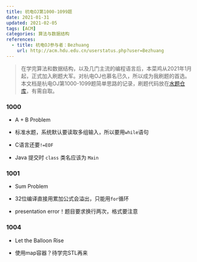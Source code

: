 ```yaml
---
title: 杭电OJ第1000-1099题
date: 2021-01-31
updated: 2021-02-05
tags: [ACM]
categories: 算法与数据结构
references:
  - title: 杭电OJ参与者：Bezhuang
    url: http://acm.hdu.edu.cn/userstatus.php?user=Bezhuang
---
```


>在学完算法和数据结构，以及几门主流的编程语言后，本菜鸡从2021年1月起，正式加入刷题大军。对杭电OJ也慕名已久，所以成为我刷题的首选。本文档是杭电OJ第1000-1099题简单思路的记录，刷题代码放在[水题仓库](https://github.com/Bezhuang/HDOJ/tree/main/%E5%9F%BA%E7%A1%80%E9%A2%98)，有需自取。

<!--more-->

### 1000

- A + B Problem

- 标准水题，系统默认要读取多组输入，所以要用`while`语句
- C语言还要`!=EOF`
- Java 提交时 `class` 类名应该为 `Main`

### 1001

- Sum Problem

- 32位编译直接用累加公式会溢出，只能用`for`循环
- presentation error！题目要求换行两次，格式要注意

### 1004

- Let the Balloon Rise

- 使用map容器？待学完STL再来

